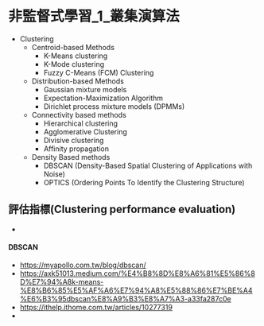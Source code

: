 # 非監督式學習_1_叢集演算法
- Clustering
  - Centroid-based Methods
    - K-Means clustering
    - K-Mode clustering
    - Fuzzy C-Means (FCM) Clustering 
  - Distribution-based Methods
    - Gaussian mixture models
    - Expectation-Maximization Algorithm
    - Dirichlet process mixture models (DPMMs) 
  - Connectivity based methods
    - Hierarchical clustering
    - Agglomerative Clustering
    - Divisive clustering
    - Affinity propagation 
  - Density Based methods
    - DBSCAN (Density-Based Spatial Clustering of Applications with Noise)
    - OPTICS (Ordering Points To Identify the Clustering Structure)

## 評估指標(Clustering performance evaluation)
- 

#### DBSCAN
- https://myapollo.com.tw/blog/dbscan/
- https://axk51013.medium.com/%E4%B8%8D%E8%A6%81%E5%86%8D%E7%94%A8k-means-%E8%B6%85%E5%AF%A6%E7%94%A8%E5%88%86%E7%BE%A4%E6%B3%95dbscan%E8%A9%B3%E8%A7%A3-a33fa287c0e
- https://ithelp.ithome.com.tw/articles/10277319
- 
